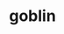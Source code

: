 ---
layout: smileys&emotion
title: goblin
emoji: goblin
permalink: 👺.html
image: assets/img/3moji/goblin.png
---